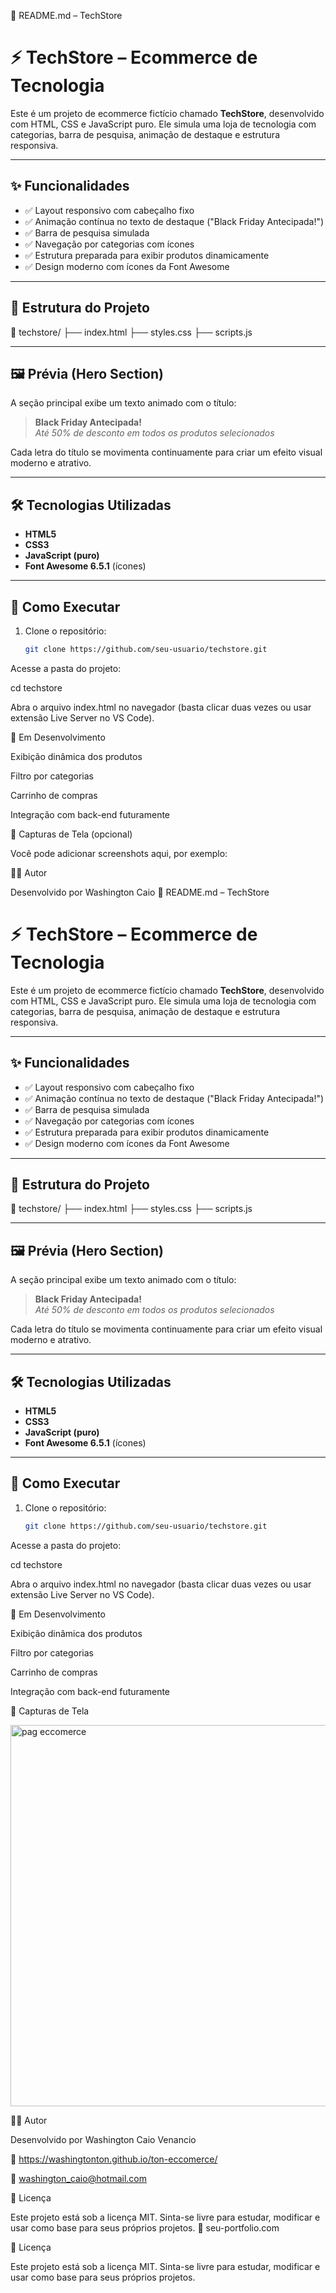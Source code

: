 📄 README.md – TechStore
# ⚡ TechStore – Ecommerce de Tecnologia

Este é um projeto de ecommerce fictício chamado **TechStore**, desenvolvido com HTML, CSS e JavaScript puro. Ele simula uma loja de tecnologia com categorias, barra de pesquisa, animação de destaque e estrutura responsiva.

---

## ✨ Funcionalidades

- ✅ Layout responsivo com cabeçalho fixo
- ✅ Animação contínua no texto de destaque ("Black Friday Antecipada!")
- ✅ Barra de pesquisa simulada
- ✅ Navegação por categorias com ícones
- ✅ Estrutura preparada para exibir produtos dinamicamente
- ✅ Design moderno com ícones da Font Awesome

---

## 📂 Estrutura do Projeto



📁 techstore/
├── index.html
├── styles.css
├── scripts.js


---

## 🖼️ Prévia (Hero Section)

A seção principal exibe um texto animado com o título:

> **Black Friday Antecipada!**  
> _Até 50% de desconto em todos os produtos selecionados_

Cada letra do título se movimenta continuamente para criar um efeito visual moderno e atrativo.

---

## 🛠️ Tecnologias Utilizadas

- **HTML5**
- **CSS3**
- **JavaScript (puro)**
- **Font Awesome 6.5.1** (ícones)

---

## 📜 Como Executar

1. Clone o repositório:
   ```bash
   git clone https://github.com/seu-usuario/techstore.git


Acesse a pasta do projeto:

cd techstore


Abra o arquivo index.html no navegador (basta clicar duas vezes ou usar extensão Live Server no VS Code).

🚧 Em Desenvolvimento

Exibição dinâmica dos produtos

Filtro por categorias

Carrinho de compras

Integração com back-end futuramente

📸 Capturas de Tela (opcional)

Você pode adicionar screenshots aqui, por exemplo:


🧑‍💻 Autor

Desenvolvido por Washington Caio 📄 README.md – TechStore
# ⚡ TechStore – Ecommerce de Tecnologia

Este é um projeto de ecommerce fictício chamado **TechStore**, desenvolvido com HTML, CSS e JavaScript puro. Ele simula uma loja de tecnologia com categorias, barra de pesquisa, animação de destaque e estrutura responsiva.

---

## ✨ Funcionalidades

- ✅ Layout responsivo com cabeçalho fixo
- ✅ Animação contínua no texto de destaque ("Black Friday Antecipada!")
- ✅ Barra de pesquisa simulada
- ✅ Navegação por categorias com ícones
- ✅ Estrutura preparada para exibir produtos dinamicamente
- ✅ Design moderno com ícones da Font Awesome

---

## 📂 Estrutura do Projeto



📁 techstore/
├── index.html
├── styles.css
├── scripts.js


---

## 🖼️ Prévia (Hero Section)

A seção principal exibe um texto animado com o título:

> **Black Friday Antecipada!**  
> _Até 50% de desconto em todos os produtos selecionados_

Cada letra do título se movimenta continuamente para criar um efeito visual moderno e atrativo.

---

## 🛠️ Tecnologias Utilizadas

- **HTML5**
- **CSS3**
- **JavaScript (puro)**
- **Font Awesome 6.5.1** (ícones)

---

## 📜 Como Executar

1. Clone o repositório:
   ```bash
   git clone https://github.com/seu-usuario/techstore.git


Acesse a pasta do projeto:

cd techstore


Abra o arquivo index.html no navegador (basta clicar duas vezes ou usar extensão Live Server no VS Code).

🚧 Em Desenvolvimento

Exibição dinâmica dos produtos

Filtro por categorias

Carrinho de compras

Integração com back-end futuramente

📸 Capturas de Tela 

<img width="1356" height="610" alt="pag eccomerce" src="https://github.com/user-attachments/assets/ff360620-7f7a-4941-aa70-e5f609d8b498" />


🧑‍💻 Autor

Desenvolvido por Washington Caio Venancio

🔗 https://washingtonton.github.io/ton-eccomerce/

📧 washington_caio@hotmail.com

📝 Licença

Este projeto está sob a licença MIT.
Sinta-se livre para estudar, modificar e usar como base para seus próprios projetos.
🔗 seu-portfolio.com


📝 Licença

Este projeto está sob a licença MIT.
Sinta-se livre para estudar, modificar e usar como base para seus próprios projetos.
